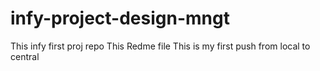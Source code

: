 # infy-project-design-mngt
This infy first proj repo
This Redme file
This is my first push from local to central